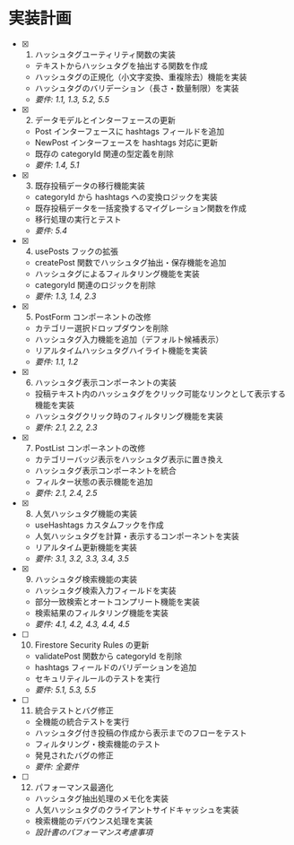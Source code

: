 # 実装計画

- [x] 1. ハッシュタグユーティリティ関数の実装
  - テキストからハッシュタグを抽出する関数を作成
  - ハッシュタグの正規化（小文字変換、重複除去）機能を実装
  - ハッシュタグのバリデーション（長さ・数量制限）を実装
  - _要件: 1.1, 1.3, 5.2, 5.5_

- [x] 2. データモデルとインターフェースの更新
  - Post インターフェースに hashtags フィールドを追加
  - NewPost インターフェースを hashtags 対応に更新
  - 既存の categoryId 関連の型定義を削除
  - _要件: 1.4, 5.1_

- [x] 3. 既存投稿データの移行機能実装
  - categoryId から hashtags への変換ロジックを実装
  - 既存投稿データを一括変換するマイグレーション関数を作成
  - 移行処理の実行とテスト
  - _要件: 5.4_

- [x] 4. usePosts フックの拡張
  - createPost 関数でハッシュタグ抽出・保存機能を追加
  - ハッシュタグによるフィルタリング機能を実装
  - categoryId 関連のロジックを削除
  - _要件: 1.3, 1.4, 2.3_

- [x] 5. PostForm コンポーネントの改修
  - カテゴリー選択ドロップダウンを削除
  - ハッシュタグ入力機能を追加（デフォルト候補表示）
  - リアルタイムハッシュタグハイライト機能を実装
  - _要件: 1.1, 1.2_

- [x] 6. ハッシュタグ表示コンポーネントの実装
  - 投稿テキスト内のハッシュタグをクリック可能なリンクとして表示する機能を実装
  - ハッシュタグクリック時のフィルタリング機能を実装
  - _要件: 2.1, 2.2, 2.3_

- [x] 7. PostList コンポーネントの改修
  - カテゴリーバッジ表示をハッシュタグ表示に置き換え
  - ハッシュタグ表示コンポーネントを統合
  - フィルター状態の表示機能を追加
  - _要件: 2.1, 2.4, 2.5_

- [x] 8. 人気ハッシュタグ機能の実装
  - useHashtags カスタムフックを作成
  - 人気ハッシュタグを計算・表示するコンポーネントを実装
  - リアルタイム更新機能を実装
  - _要件: 3.1, 3.2, 3.3, 3.4, 3.5_

- [x] 9. ハッシュタグ検索機能の実装
  - ハッシュタグ検索入力フィールドを実装
  - 部分一致検索とオートコンプリート機能を実装
  - 検索結果のフィルタリング機能を実装
  - _要件: 4.1, 4.2, 4.3, 4.4, 4.5_

- [ ] 10. Firestore Security Rules の更新
  - validatePost 関数から categoryId を削除
  - hashtags フィールドのバリデーションを追加
  - セキュリティルールのテストを実行
  - _要件: 5.1, 5.3, 5.5_

- [ ] 11. 統合テストとバグ修正
  - 全機能の統合テストを実行
  - ハッシュタグ付き投稿の作成から表示までのフローをテスト
  - フィルタリング・検索機能のテスト
  - 発見されたバグの修正
  - _要件: 全要件_

- [ ] 12. パフォーマンス最適化
  - ハッシュタグ抽出処理のメモ化を実装
  - 人気ハッシュタグのクライアントサイドキャッシュを実装
  - 検索機能のデバウンス処理を実装
  - _設計書のパフォーマンス考慮事項_